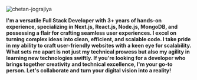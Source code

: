 ![chetan-jograjiya](https://user-images.githubusercontent.com/102139557/232792513-d543389e-fe5b-44a5-9367-16edc246a446.jpeg)



**I'm a versatile Full Stack Developer with 3+ years of hands-on experience, specializing in Next.js, React.js, Node.js, MongoDB, and possessing a flair for crafting seamless user experiences. I excel on turning complex ideas into clean, efficient, and scalable code. I take pride in my ability to craft user-friendly websites with a keen eye for scalability. What sets me apart is not just my technical prowess but also my agility in learning new technologies swiftly. If you're looking for a developer who brings together creativity and technical excellence, I'm your go-to person. Let's collaborate and turn your digital vision into a reality!**
